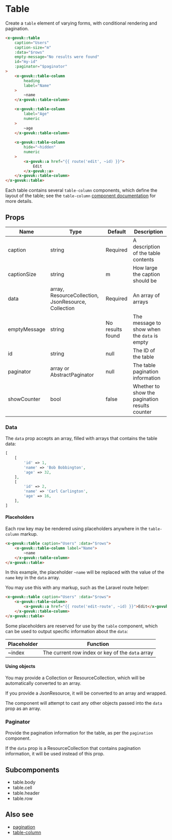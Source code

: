 # Table

Create a `table` element of varying forms, with conditional rendering and pagination.

```html
<x-govuk::table
    caption="Users"
    caption-size="m"
    :data="$rows"
    empty-message="No results were found"
    id="my-id"
    :paginator="$paginator"
>
    <x-govuk::table-column
        heading
        label="Name"
    >
        ~name
    </x-govuk::table-column>

    <x-govuk::table-column
        label="Age"
        numeric
    >
        ~age
    </x-govuk::table-column>
    
    <x-govuk::table-column
        hide="~hidden"
        numeric
    >
        <x-govuk::a href="{{ route('edit', ~id) }}">
            Edit
        </x-govuk::a>
    </x-govuk::table-column>
</x-govuk::table>
```

Each table contains several `table-column` components, which define the layout of the table; see the `table-column` [component documentation](table-column.md) for more details.

## Props

| Name          | Type                                                | Default          | Description                                    |
|---------------|-----------------------------------------------------|------------------|------------------------------------------------|
| caption       | string                                              | Required         | A description of the table contents            |
| captionSize   | string                                              | m                | How large the caption should be                |
| data          | array, ResourceCollection, JsonResource, Collection | Required         | An array of arrays                             |
| emptyMessage  | string                                              | No results found | The message to show when the `data` is empty   |
| id            | string                                              | null             | The ID of the table                            |
| paginator     | array or AbstractPaginator                          | null             | The table pagination information               |
| showCounter   | bool                                                | false            | Whether to show the pagination results counter |

### Data

The `data` prop accepts an array, filled with arrays that contains the table data:

```php
[
    [
        'id' => 1,
        'name' => 'Bob Bobbington',
        'age' => 32,
    ],
    [
        'id' => 2,
        'name' => 'Carl Carlington',
        'age' => 16,
    ],
]
```

#### Placeholders

Each row key may be rendered using placeholders anywhere in the `table-column` markup.

```html
<x-govuk::table caption="Users" :data="$rows">
    <x-govuk::table-column label="Name">
        ~name
    </x-govuk::table-column>
</x-govuk::table>
```

In this example, the placeholder `~name` will be replaced with the value of the `name` key in the `data` array.

You may use this with any markup, such as the Laravel route helper:

```html
<x-govuk::table caption="Users" :data="$rows">
    <x-govuk::table-column>
        <x-govuk::a href="{{ route('edit-route', ~id) }}">Edit</x-govuk::a>
    </x-govuk::table-column>
</x-govuk::table>
```

Some placeholders are reserved for use by the `table` component, which can be used to output specific information about the `data`:

| Placeholder | Function                                         |
|-------------|--------------------------------------------------|
| ~index      | The current row index or key of the `data` array |

#### Using objects

You may provide a Collection or ResourceCollection, which will be automatically converted to an array.

If you provide a JsonResource, it will be converted to an array and wrapped.

The component will attempt to cast any other objects passed into the `data` prop as an array.

### Paginator

Provide the pagination information for the table, as per the `pagination` component.

If the `data` prop is a ResourceCollection that contains pagination information, it will be used instead of this prop.

## Subcomponents

* table.body
* table.cell
* table.header
* table.row

## Also see

* [pagination](pagination.md)
* [table-column](table-column.md)
